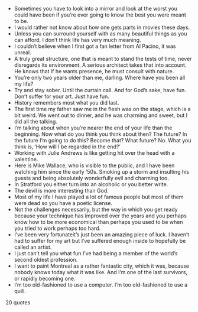  - Sometimes you have to look into a mirror and look at the worst you could have been if you’re ever going to know the best you were meant to be.
 - I would rather not know about how one gets parts in movies these days.
 - Unless you can surround yourself with as many beautiful things as you can afford, I don’t think life has very much meaning.
 - I couldn’t believe when I first got a fan letter from Al Pacino, it was unreal.
 - A truly great structure, one that is meant to stand the tests of time, never disregards its environment. A serious architect takes that into account. He knows that if he wants presence, he must consult with nature.
 - You’re only two years older than me, darling. Where have you been all my life?
 - Try and stay sober. Until the curtain call. And for God’s sake, have fun. Don’t suffer for your art. Just have fun.
 - History remembers most what you did last.
 - The first time my father saw me in the flesh was on the stage, which is a bit weird. We went out to dinner, and he was charming and sweet, but I did all the talking.
 - I’m talking about when you’re nearer the end of your life than the beginning. Now what do you think you think about then? The future? In the future I’m going to do this? Become that? What future? No. What you think is, ‘How will I be regarded in the end?’
 - Working with Julie Andrews is like getting hit over the head with a valentine.
 - Here is Mike Wallace, who is visible to the public, and I have been watching him since the early ’50s. Smoking up a storm and insulting his guests and being absolutely wonderfully evil and charming too.
 - In Stratford you either turn into an alcoholic or you better write.
 - The devil is more interesting than God.
 - Most of my life I have played a lot of famous people but most of them were dead so you have a poetic license.
 - Not the challenges necessarily, but the way in which you get ready because your technique has improved over the years and you perhaps know how to be more economical than perhaps you used to be when you tried to work perhaps too hard.
 - I’ve been very fortunateit’s just been an amazing piece of luck. I haven’t had to suffer for my art but I’ve suffered enough inside to hopefully be called an artist.
 - I just can’t tell you what fun I’ve had being a member of the world’s second oldest profession.
 - I want to paint Montreal as a rather fantastic city, which it was, because nobody knows today what it was like. And I’m one of the last survivors, or rapidly becoming one.
 - I’m too old-fashioned to use a computer. I’m too old-fashioned to use a quill.

20 quotes